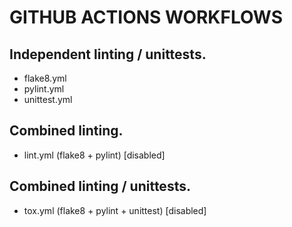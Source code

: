 # GITHUB ACTIONS WORKFLOWS

## Independent linting / unittests.
- flake8.yml
- pylint.yml
- unittest.yml

## Combined linting.
- lint.yml (flake8 + pylint) [disabled]

## Combined linting / unittests.
- tox.yml (flake8 + pylint + unittest) [disabled]
